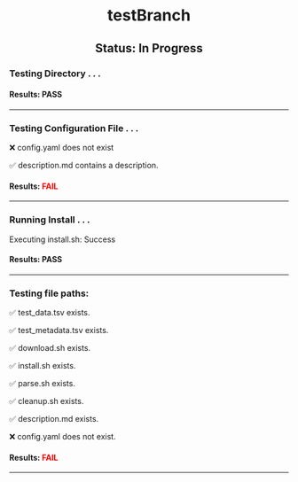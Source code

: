 <h1><center>testBranch</center></h1>
<h2><center> Status: In Progress </center></h2>

### Testing Directory . . .

#### Results: PASS
---
### Testing Configuration File . . .

&#10060;	 config.yaml does not exist

&#9989;	description.md contains a description.

#### Results: **<font color="red">FAIL</font>**
---
### Running Install . . .

Executing install.sh: Success

#### Results: PASS
---

### Testing file paths:

&#9989;	test_data.tsv exists.

&#9989;	test_metadata.tsv exists.

&#9989;	download.sh exists.

&#9989;	install.sh exists.

&#9989;	parse.sh exists.

&#9989;	cleanup.sh exists.

&#9989;	description.md exists.

&#10060;	config.yaml does not exist.

#### Results: **<font color="red">FAIL</font>**
---
